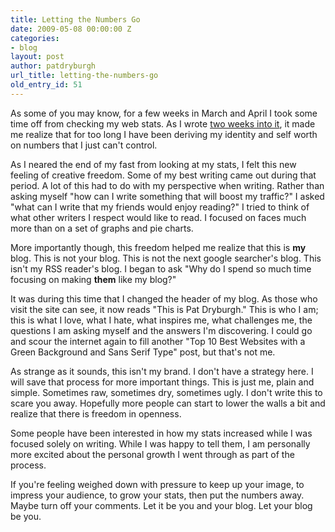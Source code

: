 ```yaml
---
title: Letting the Numbers Go
date: 2009-05-08 00:00:00 Z
categories:
- blog
layout: post
author: patdryburgh
url_title: letting-the-numbers-go
old_entry_id: 51
---
```


As some of you may know, for a few weeks in March and April I took some time off from checking my web stats. As I wrote <a href="http://patdryburgh.com/blog/freedom-from-numbers/">two weeks into it</a>, it made me realize that for too long I have been deriving my identity and self worth on numbers that I just can't control. 

As I neared the end of my fast from looking at my stats, I felt this new feeling of creative freedom. Some of my best writing came out during that period. A lot of this had to do with my perspective when writing. Rather than asking myself "how can I write something that will boost my traffic?" I asked "what can I write that my friends would enjoy reading?" I tried to think of what other writers I respect would like to read. I focused on faces much more than on a set of graphs and pie charts.

More importantly though, this freedom helped me realize that this is <strong>my</strong> blog. This is not your blog. This is not the next google searcher's blog. This isn't my RSS reader's blog. I began to ask "Why do I spend so much time focusing on making <strong>them</strong> like my blog?"

It was during this time that I changed the header of my blog. As those who visit the site can see, it now reads "This is Pat Dryburgh." This is who I am; this is what I love, what I hate, what inspires me, what challenges me, the questions I am asking myself and the answers I'm discovering. I could go and scour the internet again to fill another "Top 10 Best Websites with a Green Background and Sans Serif Type" post, but that's not me.

As strange as it sounds, this isn't my brand. I don't have a strategy here. I will save that process for more important things. This is just me, plain and simple. Sometimes raw, sometimes dry, sometimes ugly. I don't write this to scare you away. Hopefully more people can start to lower the walls a bit and realize that there is freedom in openness.

Some people have been interested in how my stats increased while I was focused solely on writing. While I was happy to tell them, I am personally more excited about the personal growth I went through as part of the process. 

If you're feeling weighed down with pressure to keep up your image, to impress your audience, to grow your stats, then put the numbers away. Maybe turn off your comments. Let it be you and your blog. Let your blog be you.
